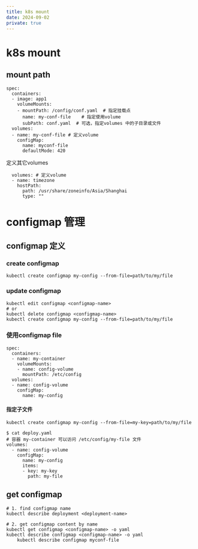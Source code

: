 ```yaml
---
title: k8s mount
date: 2024-09-02
private: true
---
```

# k8s mount

## mount path
    spec:
      containers:
      - image: app1
        volumeMounts:
        - mountPath: /config/conf.yaml  # 指定挂载点
          name: my-conf-file    # 指定使用volume
          subPath: conf.yaml  # 可选，指定volumes 中的子目录或文件
      volumes: 
      - name: my-conf-file # 定义volume
        configMap:
          name: myconf-file
          defaultMode: 420

定义其它volumes 

      volumes: # 定义volume
      - name: timezone
        hostPath:
          path: /usr/share/zoneinfo/Asia/Shanghai
          type: ""

# configmap 管理
## configmap 定义
### create configmap
    kubectl create configmap my-config --from-file=path/to/my/file

### update configmap
    kubectl edit configmap <configmap-name>
    # or
    kubectl delete configmap <configmap-name>
    kubectl create configmap my-config --from-file=path/to/my/file

### 使用configmap file

    spec:
      containers:
      - name: my-container
        volumeMounts:
        - name: config-volume
          mountPath: /etc/config
      volumes:
      - name: config-volume
        configMap:
          name: my-config

#### 指定子文件
    kubectl create configmap my-config --from-file=my-key=path/to/my/file

    $ cat deploy.yaml
    # 容器 my-container 可以访问 /etc/config/my-file 文件
    volumes:
      - name: config-volume
        configMap:
          name: my-config
          items:
          - key: my-key
            path: my-file

## get configmap

    # 1. find configmap name
    kubectl describe deployment <deployment-name>

    # 2. get configmap content by name
    kubectl get configmap <configmap-name> -o yaml
    kubectl describe configmap <configmap-name> -o yaml
        kubectl describe configmap myconf-file
